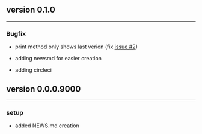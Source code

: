 ## version 0.1.0

---


### Bugfix

- print method only shows last verion (fix [issue #2](/issues/2))

- adding newsmd for easier creation
- adding circleci

## version 0.0.0.9000

---

### setup

- added NEWS.md creation


